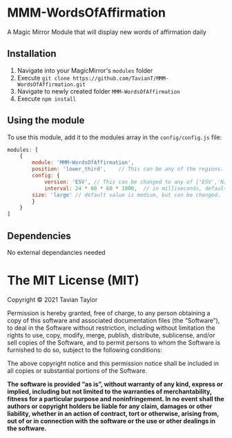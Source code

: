 # MMM-WordsOfAffirmation
A Magic Mirror Module that will display new words of affirmation daily

## Installation
1. Navigate into your MagicMirror's `modules` folder
2. Execute `git clone https://github.com/TavianT/MMM-WordsOfAffirmation.git`
3. Navigate to newly created folder `MMM-WordsOfAffirmation`
4. Execute `npm install`

## Using the module

To use this module, add it to the modules array in the `config/config.js` file:
````javascript
modules: [
	{
		module: 'MMM-WordsOfAffirmation',
		position: 'lower_third',	// This can be any of the regions. Best result is in the lower_third imo
		config: {
			version: 'ESV', // This can be changed to any of ['ESV','NIV','KJV','NKJV']
			interval: 24 * 60 * 60 * 1000,  // in milliseconds, default is 24 * 60 * 60 * 1000 which is 1 day.
	    size: 'large' // default value is medium, but can be changed.
		}
	}
]
````

## Dependencies
No external dependancies needed

The MIT License (MIT)
=====================

Copyright © 2021 Tavian Taylor

Permission is hereby granted, free of charge, to any person
obtaining a copy of this software and associated documentation
files (the “Software”), to deal in the Software without
restriction, including without limitation the rights to use,
copy, modify, merge, publish, distribute, sublicense, and/or sell
copies of the Software, and to permit persons to whom the
Software is furnished to do so, subject to the following
conditions:

The above copyright notice and this permission notice shall be
included in all copies or substantial portions of the Software.

**The software is provided “as is”, without warranty of any kind, express or implied, including but not limited to the warranties of merchantability, fitness for a particular purpose and noninfringement. In no event shall the authors or copyright holders be liable for any claim, damages or other liability, whether in an action of contract, tort or otherwise, arising from, out of or in connection with the software or the use or other dealings in the software.**